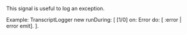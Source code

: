 This signal is useful to log an exception.

Example:
	TranscriptLogger new runDuring: [
		[1/0] on: Error do: [ :error |  error emit].
	]. 